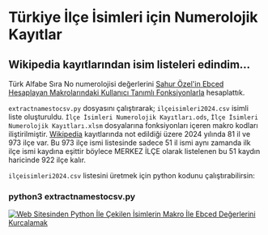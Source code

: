 # Türkiye İlçe İsimleri için Numerolojik Kayıtlar
## Wikipedia kayıtlarından isim listeleri edindim...

Türk Alfabe Sıra No numerolojisi değerlerini [Sahur Özel'in Ebced Hesaplayan Makrolarındaki Kullanıcı Tanımlı Fonksiyonlarla](https://github.com/metatronslove/abjad) hesaplattık.

```extractnamestocsv.py``` dosyasını çalıştırarak; ```ilçeisimleri2024.csv``` isimli liste oluşturuldu. ```İlçe İsimleri Numerolojik Kayıtları.ods```, ```İlçe İsimleri Numerolojik Kayıtları.xlsm``` dosyalarına fonksiyonları içeren makro kodları iliştirilmiştir. [Wikipedia](https://tr.wikipedia.org/wiki/T%C3%BCrkiye%27nin_il%C3%A7eleri) kayıtlarında not edildiği üzere 2024 yılında 81 il ve 973 ilçe var. Bu 973 ilçe ismi listesinde sadece 51 il ismi aynı zamanda ilk ilçe ismi kaydına eşittir böylece MERKEZ İLÇE olarak listelenen bu 51 kaydın haricinde 922 ilçe kalır. 

```ilçeisimleri2024.csv``` listesini üretmek için python kodunu çalıştırabilirsin:
### python3 extractnamestocsv.py

[![Web Sitesinden Python İle Çekilen İsimlerin Makro İle Ebced Değerlerini Kurcalamak](http://img.youtube.com/vi/QJaa-dgHKks/hqdefault.jpg)](https://youtu.be/QJaa-dgHKks "Web Sitesinden Python İle Çekilen İsimlerin Makro İle Ebced Değerlerini Kurcalamak")